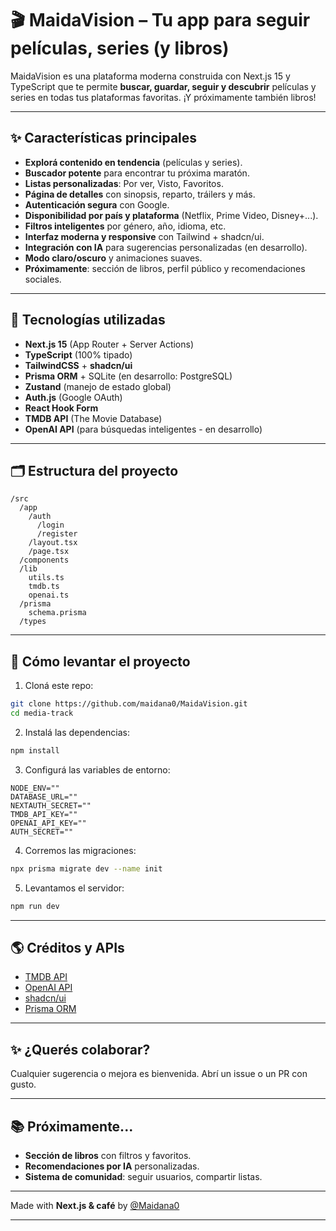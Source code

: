 # 🎬 MaidaVision – Tu app para seguir películas, series (y libros)

MaidaVision es una plataforma moderna construida con Next.js 15 y TypeScript que te permite **buscar, guardar, seguir y descubrir** películas y series en todas tus plataformas favoritas. ¡Y próximamente también libros!

---

## ✨ Características principales

- **Explorá contenido en tendencia** (películas y series).
- **Buscador potente** para encontrar tu próxima maratón.
- **Listas personalizadas**: Por ver, Visto, Favoritos.
- **Página de detalles** con sinopsis, reparto, tráilers y más.
- **Autenticación segura** con Google.
- **Disponibilidad por país y plataforma** (Netflix, Prime Video, Disney+...).
- **Filtros inteligentes** por género, año, idioma, etc.
- **Interfaz moderna y responsive** con Tailwind + shadcn/ui.
- **Integración con IA** para sugerencias personalizadas (en desarrollo).
- **Modo claro/oscuro** y animaciones suaves.
- **Próximamente**: sección de libros, perfil público y recomendaciones sociales.

---

## 🧱 Tecnologías utilizadas

- **Next.js 15** (App Router + Server Actions)
- **TypeScript** (100% tipado)
- **TailwindCSS** + **shadcn/ui**
- **Prisma ORM** + SQLite (en desarrollo: PostgreSQL)
- **Zustand** (manejo de estado global)
- **Auth.js** (Google OAuth)
- **React Hook Form**
- **TMDB API** (The Movie Database)
- **OpenAI API** (para búsquedas inteligentes - en desarrollo)

---

## 🗂️ Estructura del proyecto

```
/src
  /app
    /auth
      /login
      /register
    /layout.tsx
    /page.tsx
  /components
  /lib
    utils.ts
    tmdb.ts
    openai.ts
  /prisma
    schema.prisma
  /types
```

---

## 🚀 Cómo levantar el proyecto

1. Cloná este repo:
```bash
git clone https://github.com/maidana0/MaidaVision.git
cd media-track
```

2. Instalá las dependencias:
```bash
npm install
```

3. Configurá las variables de entorno:
```
NODE_ENV=""
DATABASE_URL=""
NEXTAUTH_SECRET=""
TMDB_API_KEY=""
OPENAI_API_KEY=""
AUTH_SECRET=""
```

4. Corremos las migraciones:
```bash
npx prisma migrate dev --name init
```

5. Levantamos el servidor:
```bash
npm run dev
```

---

## 🌎 Créditos y APIs

- [TMDB API](https://www.themoviedb.org/documentation/api)
- [OpenAI API](https://platform.openai.com/)
- [shadcn/ui](https://ui.shadcn.com/)
- [Prisma ORM](https://www.prisma.io/)

---

## ✨ ¿Querés colaborar?

Cualquier sugerencia o mejora es bienvenida. Abrí un issue o un PR con gusto.

---

## 📚 Próximamente...

- **Sección de libros** con filtros y favoritos.
- **Recomendaciones por IA** personalizadas.
- **Sistema de comunidad**: seguir usuarios, compartir listas.

---

Made with **Next.js & café** by [@Maidana0](https://github.com/maidana0)

---